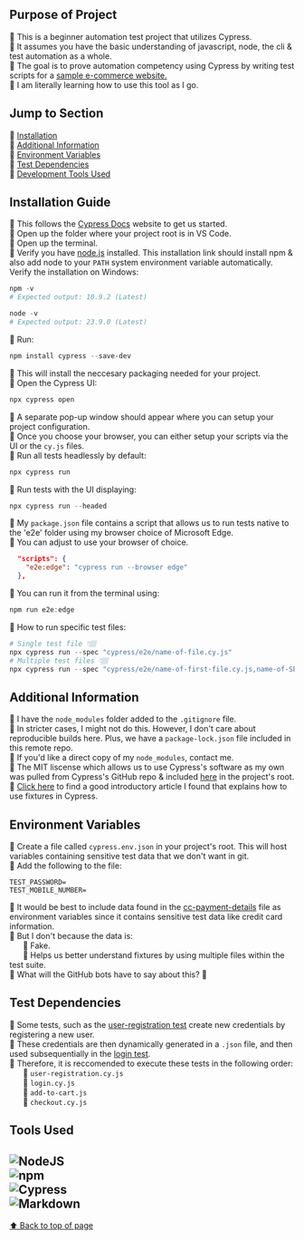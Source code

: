 ## Purpose of Project
🔸 This is a beginner automation test project that utilizes Cypress.<br>
🔸 It assumes you have the basic understanding of javascript, node, the cli & test automation as a whole.<br>
🔸 The goal is to prove automation competency using Cypress by writing test scripts for a [sample e-commerce website.](https://automationexercise.com/)<br>
🔸 I am literally learning how to use this tool as I go.

## Jump to Section
🔸 [Installation](#installation-guide)<br>
🔸 [Additional Information](#additional-information)<br>
🔸 [Environment Variables](#environment-variables)<br>
🔸 [Test Dependencies](#test-dependencies)<br>
🔸 [Development Tools Used](#tools-used)

## Installation Guide
🔸 This follows the [Cypress Docs](https://docs.cypress.io/) website to get us started.<br>
🔸 Open up the folder where your project root is in VS Code.<br>
🔸 Open up the terminal.<br>
🔸 Verify you have [node.js](https://nodejs.org/en/download/) installed. This installation link should install npm & also add node to your `PATH` system environment variable automatically. Verify the installation on Windows:
```ps1
npm -v
# Expected output: 10.9.2 (Latest)

node -v
# Expected output: 23.9.0 (Latest)
```

🔸 Run:
```ps1
npm install cypress --save-dev
```
🔸 This will install the neccesary packaging needed for your project.<br>
🔸 Open the Cypress UI:
```ps1
npx cypress open
```
🔸 A separate pop-up window should appear where you can setup your project configuration.<br>
🔸 Once you choose your browser, you can either setup your scripts via the UI or the `cy.js` files.<br>
🔸 Run all tests headlessly by default:
```ps1
npx cypress run
```
🔸 Run tests with the UI displaying:
```ps1
npx cypress run --headed
```
🔸 My `package.json` file contains a script that allows us to run tests native to the 'e2e' folder using my browser choice of Microsoft Edge.<br>
🔸 You can adjust to use your browser of choice.<br>
```json
  "scripts": {
    "e2e:edge": "cypress run --browser edge"
  },
```
🔸 You can run it from the terminal using:
```ps1
npm run e2e:edge
```
🔸 How to run specific test files:
```ps1
# Single test file 👇🏽
npx cypress run --spec "cypress/e2e/name-of-file.cy.js"
# Multiple test files 👇🏽
npx cypress run --spec "cypress/e2e/name-of-first-file.cy.js,name-of-SECOND-file.cy.js"
```
## Additional Information
🔸 I have the `node_modules` folder added to the `.gitignore` file.<br> 
🔸 In stricter cases, I might not do this. However, I don't care about reproducible builds here. Plus, we have a `package-lock.json` file included in this remote repo.<br>
🔸 If you'd like a direct copy of my `node_modules`, contact me.<br>
🔸 The MIT liscense which allows us to use Cypress's software as my own was pulled from Cypress's GitHub repo & included [here](./LICENSE.txt) in the project's root.<br>
🔸 [Click here](https://medium.com/@shalininagaraj1990/what-are-fixtures-in-cypress-5fd1ed0298b8) to find a good introductory article I found that explains how to use fixtures in Cypress.

## Environment Variables
🔸 Create a file called `cypress.env.json` in your project's root. This will host variables containing sensitive test data that we don't want in git. <br>
🔸 Add the following to the file:
```.env
TEST_PASSWORD=
TEST_MOBILE_NUMBER=
```
🔸 It would be best to include data found in the [cc-payment-details](./cypress/fixtures/cc-payment-details.json) file as environment variables since it contains sensitive test data like credit card information.<br>
🔸 But I don't because the data is:<br>
&nbsp;&nbsp;&nbsp;&nbsp;&nbsp; 🔸 Fake.<br>
&nbsp;&nbsp;&nbsp;&nbsp;&nbsp; 🔸 Helps us better understand fixtures by using multiple files within the test suite.<br>
🔸 What will the GitHub bots have to say about this? 🤔

## Test Dependencies
🔸 Some tests, such as the [user-registration test](./cypress/e2e/user-registration.cy.js) create new credentials by registering a new user.<br>
🔸 These credentials are then dynamically generated in a `.json` file, and then used subsequentially in the [login test](./cypress/e2e/login.cy.js).<br>
🔸 Therefore, it is reccomended to execute these tests in the following order:<br>
&nbsp;&nbsp;&nbsp;&nbsp;&nbsp; 🔸 `user-registration.cy.js`<br>
&nbsp;&nbsp;&nbsp;&nbsp;&nbsp; 🔸 `login.cy.js`<br>
&nbsp;&nbsp;&nbsp;&nbsp;&nbsp; 🔸 `add-to-cart.js`<br>
&nbsp;&nbsp;&nbsp;&nbsp;&nbsp; 🔸 `checkout.cy.js`

## Tools Used
![NodeJS](https://img.shields.io/badge/node.js-6DA55F?style=for-the-badge&logo=node.js&logoColor=white)<br>
![npm](https://img.shields.io/badge/npm-%23CB3837.svg?style=for-the-badge&logo=npm&logoColor=white)<br>
![Cypress](https://img.shields.io/badge/Cypress-%2317202C.svg?style=for-the-badge&logo=cypress&logoColor=white)<br>
![Markdown](https://img.shields.io/badge/markdown-%23000000.svg?style=for-the-badge&logo=markdown&logoColor=white)
---

[⬆️ Back to top of page](#purpose-of-project)
